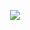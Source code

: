 <p align="center">
  <img src="https://capsule-render.vercel.app/api?type=Slice&height=250&color=97dbae&text=Crypto%20World!&desc=Hello%20capsule%20render"/>
</p>
